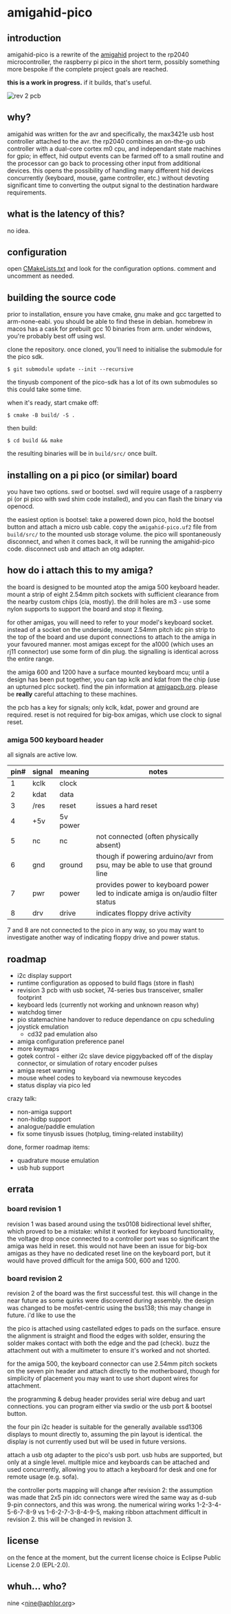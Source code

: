 # amigahid-pico

## introduction

amigahid-pico is a rewrite of the [amigahid](https://github.com/borb/amigahid) project to the rp2040 microcontroller, the raspberry pi pico in the short term, possibly something more bespoke if the complete project goals are reached.

**this is a work in progress.** if it builds, that's useful.

![rev 2 pcb](./images/board-rev-2.png)

## why?

amigahid was written for the avr and specifically, the max3421e usb host controller attached to the avr. the rp2040 combines an on-the-go usb controller with a dual-core cortex m0 cpu, and independant state machines for gpio; in effect, hid output events can be farmed off to a small routine and the processor can go back to processing other input from additional devices. this opens the possibility of handling many different hid devices concurrently (keyboard, mouse, game controller, etc.) without devoting significant time to converting the output signal to the destination hardware requirements.

## what is the latency of this?

no idea.

## configuration

open [CMakeLists.txt](/CMakeLists.txt) and look for the configuration options. comment and uncomment as needed.

## building the source code

prior to installation, ensure you have cmake, gnu make and gcc targetted to arm-none-eabi. you should be able to find these in debian. homebrew in macos has a cask for prebuilt gcc 10 binaries from arm. under windows, you're probably best off using wsl.

clone the repository. once cloned, you'll need to initialise the submodule for the pico sdk.

```shell
$ git submodule update --init --recursive
```

the tinyusb component of the pico-sdk has a lot of its own submodules so this could take some time.

when it's ready, start cmake off:

```shell
$ cmake -B build/ -S .
```

then build:

```shell
$ cd build && make
```

the resulting binaries will be in `build/src/` once built.

## installing on a pi pico (or similar) board

you have two options. swd or bootsel. swd will require usage of a raspberry pi (or pi pico with swd shim code installed), and you can flash the binary via openocd.

the easiest option is bootsel: take a powered down pico, hold the bootsel button and attach a micro usb cable. copy the `amigahid-pico.uf2` file from `build/src/` to the mounted usb storage volume. the pico will spontaneously disconnect, and when it comes back, it will be running the amigahid-pico code. disconnect usb and attach an otg adapter.

## how do i attach this to my amiga?

the board is designed to be mounted atop the amiga 500 keyboard header. mount a strip of eight 2.54mm pitch sockets with sufficient clearance from the nearby custom chips (cia, mostly). the drill holes are m3 - use some nylon supports to support the board and stop it flexing.

for other amigas, you will need to refer to your model's keyboard socket. instead of a socket on the underside, mount 2.54mm pitch idc pin strip to the top of the board and use dupont connections to attach to the amiga in your favoured manner. most amigas except for the a1000 (which uses an rj11 connector) use some form of din plug. the signalling is identical across the entire range.

the amiga 600 and 1200 have a surface mounted keyboard mcu; until a design has been put together, you can tap kclk and kdat from the chip (use an upturned plcc socket). find the pin information at [amigapcb.org](https://www.amigapcb.org/). please be **really** careful attaching to these machines.

the pcb has a key for signals; only kclk, kdat, power and ground are required. reset is not required for big-box amigas, which use clock to signal reset.

### amiga 500 keyboard header

all signals are active low.

| pin# | signal | meaning  | notes |
|------|--------|----------|-------|
| 1    | kclk   | clock    |       |
| 2    | kdat   | data     |       |
| 3    | /res   | reset    | issues a hard reset |
| 4    | +5v    | 5v power |       |
| 5    | nc     | nc       | not connected (often physically absent) |
| 6    | gnd    | ground   | though if powering arduino/avr from psu, may be able to use that ground line |
| 7    | pwr    | power    | provides power to keyboard power led to indicate amiga is on/audio filter status |
| 8    | drv    | drive    | indicates floppy drive activity |

7 and 8 are not connected to the pico in any way, so you may want to investigate another way of indicating floppy drive and power status.

## roadmap

* i2c display support
* runtime configuration as opposed to build flags (store in flash)
* revision 3 pcb with usb socket, 74-series bus transceiver, smaller footprint
* keyboard leds (currently not working and unknown reason why)
* watchdog timer
* pio statemachine handover to reduce dependance on cpu scheduling
* joystick emulation
  * cd32 pad emulation also
* amiga configuration preference panel
* more keymaps
* gotek control - either i2c slave device piggybacked off of the display connector, or simulation of rotary encoder pulses
* amiga reset warning
* mouse wheel codes to keyboard via newmouse keycodes
* status display via pico led

crazy talk:
* non-amiga support
* non-hidbp support
* analogue/paddle emulation
* fix some tinyusb issues (hotplug, timing-related instability)

done, former roadmap items:
* quadrature mouse emulation
* usb hub support

## errata

### board revision 1

revision 1 was based around using the txs0108 bidirectional level shifter, which proved to be a mistake: whilst it worked for keyboard functionality, the voltage drop once connected to a controller port was so significant the amiga was held in reset. this would not have been an issue for big-box amigas as they have no dedicated reset line on the keyboard port, but it would have proved difficult for the amiga 500, 600 and 1200.

### board revision 2

revision 2 of the board was the first successful test. this will change in the near future as some quirks were discovered during assembly. the design was changed to be mosfet-centric  using the bss138; this may change in future. i'd like to use the

the pico is attached using castellated edges to pads on the surface. ensure the alignment is straight and flood the edges with solder, ensuring the solder makes contact with both the edge and the pad (check). buzz the attachment out with a multimeter to ensure it's worked and not shorted.

for the amiga 500, the keyboard connector can use 2.54mm pitch sockets on the seven pin header and attach directly to the motherboard, though for simplicity of placement you may want to use short dupont wires for attachment.

the programming & debug header provides serial wire debug and uart connections. you can program either via swdio or the usb port & bootsel button.

the four pin i2c header is suitable for the generally available ssd1306 displays to mount directly to, assuming the pin layout is identical. the display is not currently used but will be used in future versions.

attach a usb otg adapter to the pico's usb port. usb hubs are supported, but only at a single level. multiple mice and keyboards can be attached and used concurrently, allowing you to attach a keyboard for desk and one for remote usage (e.g. sofa).

the controller ports mapping will change after revision 2: the assumption was made that 2x5 pin idc connectors were wired the same way as d-sub 9-pin connectors, and this was wrong. the numerical wiring works 1-2-3-4-5-6-7-8-9 vs 1-6-2-7-3-8-4-9-5, making ribbon attachment difficult in revision 2. this will be changed in revision 3.

## license

on the fence at the moment, but the current license choice is Eclipse Public License 2.0 (EPL-2.0).

## whuh... who?

nine <[nine@aphlor.org](mailto:nine@aphlor.org)>


